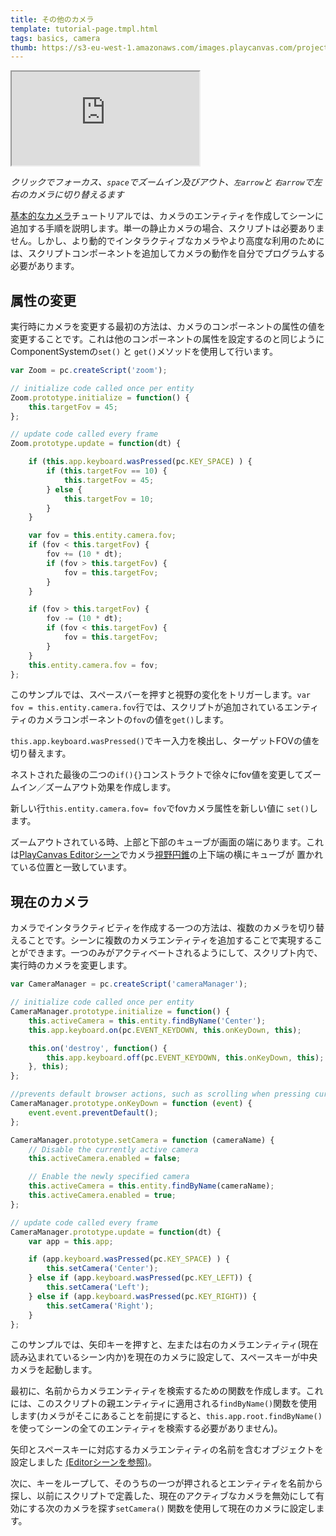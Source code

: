 ```yaml
---
title: その他のカメラ
template: tutorial-page.tmpl.html
tags: basics, camera
thumb: https://s3-eu-west-1.amazonaws.com/images.playcanvas.com/projects/12/405835/E7331A-image-75.jpg
---
```


<iframe src="https://playcanv.as/p/5yUf1fvg/"></iframe>

*クリックでフォーカス、`space`でズームイン及びアウト、`左arrow`と `右arrow`で左右のカメラに切り替えるます*

[基本的なカメラ][1]チュートリアルでは、カメラのエンティティを作成してシーンに追加する手順を説明します。単一の静止カメラの場合、スクリプトは必要ありません。しかし、より動的でインタラクティブなカメラやより高度な利用のためには、スクリプトコンポーネントを追加してカメラの動作を自分でプログラムする必要があります。

## 属性の変更

実行時にカメラを変更する最初の方法は、カメラのコンポーネントの属性の値を変更することです。これは他のコンポーネントの属性を設定するのと同じように
ComponentSystemの`set()` と `get()`メソッドを使用して行います。

```javascript
var Zoom = pc.createScript('zoom');

// initialize code called once per entity
Zoom.prototype.initialize = function() {
    this.targetFov = 45;
};

// update code called every frame
Zoom.prototype.update = function(dt) {

    if (this.app.keyboard.wasPressed(pc.KEY_SPACE) ) {
        if (this.targetFov == 10) {
            this.targetFov = 45;
        } else {
            this.targetFov = 10;
        }
    }

    var fov = this.entity.camera.fov;
    if (fov < this.targetFov) {
        fov += (10 * dt);
        if (fov > this.targetFov) {
            fov = this.targetFov;
        }
    }

    if (fov > this.targetFov) {
        fov -= (10 * dt);
        if (fov < this.targetFov) {
            fov = this.targetFov;
        }
    }
    this.entity.camera.fov = fov;
};

```

このサンプルでは、スペースバーを押すと視野の変化をトリガーします。`var fov = this.entity.camera.fov`行では、スクリプトが追加されているエンティティのカメラコンポーネントの`fov`の値を`get()`します。

`this.app.keyboard.wasPressed()`でキー入力を検出し、ターゲットFOVの値を切り替えます。

ネストされた最後の二つの`if(){}`コンストラクトで徐々にfov値を変更してズームイン／ズームアウト効果を作成します。

新しい行`this.entity.camera.fov= fov`でfovカメラ属性を新しい値に `set()`します。

ズームアウトされている時、上部と下部のキューブが画面の端にあります。これは[PlayCanvas Editorシーン][3]でカメラ[視野円錐][2]の上下端の横にキューブが
置かれている位置と一致しています。

## 現在のカメラ

カメラでインタラクティビティを作成する一つの方法は、複数のカメラを切り替えることです。シーンに複数のカメラエンティティを追加することで実現することができます。一つのみがアクティベートされるようにして、スクリプト内で、実行時のカメラを変更します。

```javascript
var CameraManager = pc.createScript('cameraManager');

// initialize code called once per entity
CameraManager.prototype.initialize = function() {
    this.activeCamera = this.entity.findByName('Center');
    this.app.keyboard.on(pc.EVENT_KEYDOWN, this.onKeyDown, this);

    this.on('destroy', function() {
        this.app.keyboard.off(pc.EVENT_KEYDOWN, this.onKeyDown, this);
    }, this);
};

//prevents default browser actions, such as scrolling when pressing cursor keys
CameraManager.prototype.onKeyDown = function (event) {
    event.event.preventDefault();
};

CameraManager.prototype.setCamera = function (cameraName) {
    // Disable the currently active camera
    this.activeCamera.enabled = false;

    // Enable the newly specified camera
    this.activeCamera = this.entity.findByName(cameraName);
    this.activeCamera.enabled = true;
};

// update code called every frame
CameraManager.prototype.update = function(dt) {
    var app = this.app;

    if (app.keyboard.wasPressed(pc.KEY_SPACE) ) {
        this.setCamera('Center');
    } else if (app.keyboard.wasPressed(pc.KEY_LEFT)) {
        this.setCamera('Left');
    } else if (app.keyboard.wasPressed(pc.KEY_RIGHT)) {
        this.setCamera('Right');
    }
};
```

このサンプルでは、矢印キーを押すと、左または右のカメラエンティティ(現在読み込まれているシーン内か)を現在のカメラに設定して、スペースキーが中央カメラを起動します。

最初に、名前からカメラエンティティを検索するための関数を作成します。これには、このスクリプトの親エンティティに適用される`findByName()`関数を使用します(カメラがそこにあることを前提にすると、`this.app.root.findByName()` を使ってシーンの全てのエンティティを検索する必要がありません)。

矢印とスペースキーに対応するカメラエンティティの名前を含むオブジェクトを設定しました [(Editorシーンを参照)][3]。

次に、キーをループして、そのうちの一つが押されるとエンティティを名前から探し、以前にスクリプトで定義した、現在のアクティブなカメラを無効にして有効にする次のカメラを探す`setCamera()` 関数を使用して現在のカメラに設定します。

[1]: /tutorials/basic-cameras/
[2]: https://en.wikipedia.org/wiki/Frustum
[3]: https://playcanvas.com/editor/scene/440116

